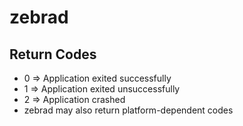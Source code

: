 # zebrad

## Return Codes

- 0 => Application exited successfully
- 1 => Application exited unsuccessfully
- 2 => Application crashed
- zebrad may also return platform-dependent codes
